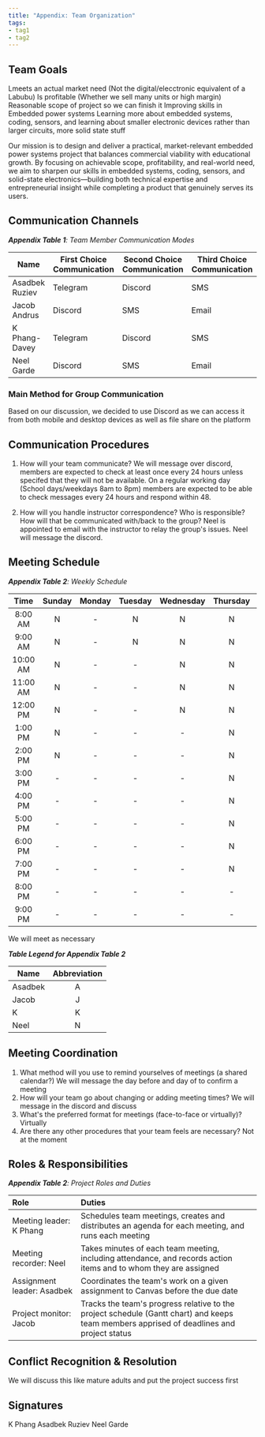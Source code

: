 ```yaml
---
title: "Appendix: Team Organization"
tags:
- tag1
- tag2
---
```


## Team Goals

Lmeets an actual market need (Not the digital/elecctronic equivalent of a Labubu)
Is profitable (Whether we sell many units or high margin)
Reasonable scope of project so we can finish it
Improving skills in Embedded power systems 
Learning more about embedded systems, coding, sensors, and learning about smaller electronic devices rather than larger circuits, more solid state stuff 

Our mission is to design and deliver a practical, market-relevant embedded power systems project that balances commercial viability with educational growth. By focusing on achievable scope, profitability, and real-world need, we aim to sharpen our skills in embedded systems, coding, sensors, and solid-state electronics—building both technical expertise and entrepreneurial insight while completing a product that genuinely serves its users.

## Communication Channels

_**Appendix Table 1**: Team Member Communication Modes_

|Name                 | First Choice Communication | Second Choice Communication | Third Choice Communication |
|---------------------|----------------------------|-----------------------------|----------------------------|
|Asadbek Ruziev |  Telegram | Discord | SMS |
|Jacob Andrus |  Discord | SMS | Email |
|K Phang-Davey |  Telegram | Discord | SMS |
|Neel Garde |  Discord | SMS | Email |

### Main Method for Group Communication

Based on our discussion, we decided to use Discord as we can access it from both mobile and desktop devices as well as file share on the platform 

## Communication Procedures

1. How will your team communicate?
We will message over discord, members are expected to check at least once every 24 hours unless specifed that they will not be available. On a regular working day (School days/weekdays 8am to 8pm) members are expected to be able to check messages every 24 hours and respond within 48. 

2. How will you handle instructor correspondence? Who is responsible? How will that be communicated with/back to the group?
Neel is appointed to email with the instructor to relay the group's issues. Neel will message the discord. 

## Meeting Schedule

_**Appendix Table 2**: Weekly Schedule_

| Time | Sunday | Monday | Tuesday | Wednesday | Thursday | Friday | Saturday |
| :------: | :----: | :----: | :----: | :----: | :----: | :----: | :-----: |
| 8:00 AM | N | - | N | N | N | - | - |
| 9:00 AM | N | - | N | N | N | - | - |
| 10:00 AM | N | - | - | N | N | - | - |
| 11:00 AM | N | - | - | N | N | - | - |
| 12:00 PM | N | - | - | N | N | - | - |
| 1:00 PM | N | - | - | - | N | - | - |
| 2:00 PM | N | - | - | - | N | - | - |
| 3:00 PM | - | - | - | - | N | - | - |
| 4:00 PM | - | - | - | - | N | - | - |
| 5:00 PM | - | - | - | - | N | - | - |
| 6:00 PM | - | - | - | - | N | - | - |
| 7:00 PM | - | - | - | - | N | G- | - |
| 8:00 PM | - | - | - | - | - | - | - |
| 9:00 PM | - | - | - | - | - | - | - |

We will meet as necessary

_**Table Legend for Appendix Table 2**_

| Name | Abbreviation |
| ----- | :------: |
| Asadbek | A |
| Jacob | J |
| K | K |
| Neel | N |


## Meeting Coordination

1. What method will you use to remind yourselves of meetings (a shared calendar?)
We will message the day before and day of to confirm a meeting 
1. How will your team go about changing or adding meeting times?
We will message in the discord and discuss 
1. What's the preferred format for meetings (face-to-face or virtually)?
Virtually 
1. Are there any other procedures that your team feels are necessary?
Not at the moment

## Roles & Responsibilities

_**Appendix Table 2**: Project Roles and Duties_

| **Role**          | **Duties**                                                                                                                                |
| :---------------- | :---------------------------------------------------------------------------------------------------------------------------------------- |
| Meeting leader: K Phang    | Schedules team meetings, creates and distributes an agenda for each meeting, and runs each meeting                                        |
| Meeting recorder: Neel  | Takes minutes of each team meeting, including attendance, and records action items and to whom they are assigned                          |
| Assignment leader: Asadbek | Coordinates the team's work on a given assignment to Canvas before the due date                                                           |
| Project monitor: Jacob   | Tracks the team's progress relative to the project schedule (Gantt chart) and keeps team members apprised of deadlines and project status |

## Conflict Recognition & Resolution

We will discuss this like mature adults and put the project success first 

## Signatures

K Phang
Asadbek Ruziev
Neel Garde
